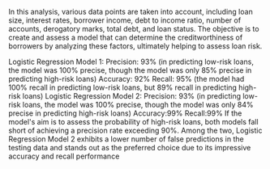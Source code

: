
In this analysis, various data points are taken into account, including loan size, interest rates, borrower income, debt to income ratio, number of accounts, derogatory marks, total debt, and loan status. The objective is to create and assess a model that can determine the creditworthiness of borrowers by analyzing these factors, ultimately helping to assess loan risk.


Logistic Regression Model 1:
Precision: 93% (in predicting low-risk loans, the model was 100% precise, though the model was only 85% precise in predicting high-risk loans)
Accuracy: 92%
Recall: 95% (the model had 100% recall in predicting low-risk loans, but 89% recall in predicting high-risk loans)
Logistic Regression Model 2:
Precision: 93% (in predicting low-risk loans, the model was 100% precise, though the model was only 84% precise in predicting high-risk loans)
Accuracy:99%
Recall:99%
If the model's aim is to assess the probability of high-risk loans, both models fall short of achieving a precision rate exceeding 90%. Among the two, Logistic Regression Model 2 exhibits a lower number of false predictions in the testing data and stands out as the preferred choice due to its impressive accuracy and recall performance
